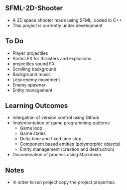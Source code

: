 SFML-2D-Shooter
------
* A 2D space shooter made using SFML, coded in C++
* This project is currently under development

To Do
------
* Player projectiles
* Particl FX for thrusters and explosions
* projectiles sound FX
* Scrolling background
* Background music
* Lerp enemy movement 
* Enemy spawner
* Entity management

Learning Outcomes
------
* Intergation of version control using Github
* Implementation of game programming patterns
  * Game loop
  * Game states
  * Delta time and fixed time step
  * Component based entities (polymorphic objects)
  * Entity management (creation and destruction)
* Documenation of process using Markdown

Notes
------
* In order to run project copy the project properties.

